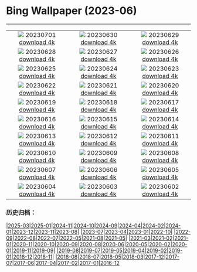 # Bing Wallpaper (2023-06)
**************
| | | |
| :----: | :----: | :----: |
| ![](https://www.bing.com/th?id=OHR.ClamBears_EN-US1283973201_1920x1080.jpg) 20230701 [download 4k](https://www.bing.com/th?id=OHR.ClamBears_EN-US1283973201_UHD.jpg) | ![](https://www.bing.com/th?id=OHR.BanyakIslands_EN-US2426505225_1920x1080.jpg) 20230630 [download 4k](https://www.bing.com/th?id=OHR.BanyakIslands_EN-US2426505225_UHD.jpg) | ![](https://www.bing.com/th?id=OHR.PrideIceland_EN-US2263138010_1920x1080.jpg) 20230629 [download 4k](https://www.bing.com/th?id=OHR.PrideIceland_EN-US2263138010_UHD.jpg) |
| ![](https://www.bing.com/th?id=OHR.SedonaSunset_EN-US2192383635_1920x1080.jpg) 20230628 [download 4k](https://www.bing.com/th?id=OHR.SedonaSunset_EN-US2192383635_UHD.jpg) | ![](https://www.bing.com/th?id=OHR.VillandryGarden_EN-US2096198100_1920x1080.jpg) 20230627 [download 4k](https://www.bing.com/th?id=OHR.VillandryGarden_EN-US2096198100_UHD.jpg) | ![](https://www.bing.com/th?id=OHR.PetraTreasury_EN-US1981994011_1920x1080.jpg) 20230626 [download 4k](https://www.bing.com/th?id=OHR.PetraTreasury_EN-US1981994011_UHD.jpg) |
| ![](https://www.bing.com/th?id=OHR.NhaTrang_EN-US1821500559_1920x1080.jpg) 20230625 [download 4k](https://www.bing.com/th?id=OHR.NhaTrang_EN-US1821500559_UHD.jpg) | ![](https://www.bing.com/th?id=OHR.PollinatorMonarch_EN-US1506878789_1920x1080.jpg) 20230624 [download 4k](https://www.bing.com/th?id=OHR.PollinatorMonarch_EN-US1506878789_UHD.jpg) | ![](https://www.bing.com/th?id=OHR.PeruAmazon_EN-US1428483038_1920x1080.jpg) 20230623 [download 4k](https://www.bing.com/th?id=OHR.PeruAmazon_EN-US1428483038_UHD.jpg) |
| ![](https://www.bing.com/th?id=OHR.StonehengeSalisbury_EN-US1337618356_1920x1080.jpg) 20230622 [download 4k](https://www.bing.com/th?id=OHR.StonehengeSalisbury_EN-US1337618356_UHD.jpg) | ![](https://www.bing.com/th?id=OHR.EagleTree_EN-US8588984234_1920x1080.jpg) 20230621 [download 4k](https://www.bing.com/th?id=OHR.EagleTree_EN-US8588984234_UHD.jpg) | ![](https://www.bing.com/th?id=OHR.SanFranHall_EN-US0993956473_1920x1080.jpg) 20230620 [download 4k](https://www.bing.com/th?id=OHR.SanFranHall_EN-US0993956473_UHD.jpg) |
| ![](https://www.bing.com/th?id=OHR.TernFather_EN-US0899570111_1920x1080.jpg) 20230619 [download 4k](https://www.bing.com/th?id=OHR.TernFather_EN-US0899570111_UHD.jpg) | ![](https://www.bing.com/th?id=OHR.SurfSanDiego_EN-US0761983664_1920x1080.jpg) 20230618 [download 4k](https://www.bing.com/th?id=OHR.SurfSanDiego_EN-US0761983664_UHD.jpg) | ![](https://www.bing.com/th?id=OHR.HawksbillTurtle_EN-US0640232978_1920x1080.jpg) 20230617 [download 4k](https://www.bing.com/th?id=OHR.HawksbillTurtle_EN-US0640232978_UHD.jpg) |
| ![](https://www.bing.com/th?id=OHR.SmokyFireflies_EN-US8809086301_1920x1080.jpg) 20230616 [download 4k](https://www.bing.com/th?id=OHR.SmokyFireflies_EN-US8809086301_UHD.jpg) | ![](https://www.bing.com/th?id=OHR.FlagDayCapitol_EN-US8751000302_1920x1080.jpg) 20230615 [download 4k](https://www.bing.com/th?id=OHR.FlagDayCapitol_EN-US8751000302_UHD.jpg) | ![](https://www.bing.com/th?id=OHR.OkefenokeeSwamp_EN-US8688169198_1920x1080.jpg) 20230614 [download 4k](https://www.bing.com/th?id=OHR.OkefenokeeSwamp_EN-US8688169198_UHD.jpg) |
| ![](https://www.bing.com/th?id=OHR.BigBendAnniv_EN-US8613000977_1920x1080.jpg) 20230613 [download 4k](https://www.bing.com/th?id=OHR.BigBendAnniv_EN-US8613000977_UHD.jpg) | ![](https://www.bing.com/th?id=OHR.GoliathHeron_EN-US5151186674_1920x1080.jpg) 20230612 [download 4k](https://www.bing.com/th?id=OHR.GoliathHeron_EN-US5151186674_UHD.jpg) | ![](https://www.bing.com/th?id=OHR.PortugalDay_EN-US8470533567_1920x1080.jpg) 20230611 [download 4k](https://www.bing.com/th?id=OHR.PortugalDay_EN-US8470533567_UHD.jpg) |
| ![](https://www.bing.com/th?id=OHR.BalloonsTurkey_EN-US8385517143_1920x1080.jpg) 20230610 [download 4k](https://www.bing.com/th?id=OHR.BalloonsTurkey_EN-US8385517143_UHD.jpg) | ![](https://www.bing.com/th?id=OHR.PlayfulHumpback_EN-US8290961519_1920x1080.jpg) 20230609 [download 4k](https://www.bing.com/th?id=OHR.PlayfulHumpback_EN-US8290961519_UHD.jpg) | ![](https://www.bing.com/th?id=OHR.ChacoCulture_EN-US8179442556_1920x1080.jpg) 20230608 [download 4k](https://www.bing.com/th?id=OHR.ChacoCulture_EN-US8179442556_UHD.jpg) |
| ![](https://www.bing.com/th?id=OHR.CliffsEtretat_EN-US8125687089_1920x1080.jpg) 20230607 [download 4k](https://www.bing.com/th?id=OHR.CliffsEtretat_EN-US8125687089_UHD.jpg) | ![](https://www.bing.com/th?id=OHR.PlasticParrotfish_EN-US8059787303_1920x1080.jpg) 20230606 [download 4k](https://www.bing.com/th?id=OHR.PlasticParrotfish_EN-US8059787303_UHD.jpg) | ![](https://www.bing.com/th?id=OHR.MauiBeach_EN-US7999098369_1920x1080.jpg) 20230605 [download 4k](https://www.bing.com/th?id=OHR.MauiBeach_EN-US7999098369_UHD.jpg) |
| ![](https://www.bing.com/th?id=OHR.SouthKaibabTrail_EN-US7932080032_1920x1080.jpg) 20230604 [download 4k](https://www.bing.com/th?id=OHR.SouthKaibabTrail_EN-US7932080032_UHD.jpg) | ![](https://www.bing.com/th?id=OHR.GemsbokNamibia_EN-US7844189674_1920x1080.jpg) 20230603 [download 4k](https://www.bing.com/th?id=OHR.GemsbokNamibia_EN-US7844189674_UHD.jpg) | ![](https://www.bing.com/th?id=OHR.ReefAwareness_EN-US4807167780_1920x1080.jpg) 20230602 [download 4k](https://www.bing.com/th?id=OHR.ReefAwareness_EN-US4807167780_UHD.jpg) |

### 历史归档：

|[2025-03](bing/2025-03/2025-03.md)|[2025-01](bing/2025-01/2025-01.md)|[2024-11](bing/2024-11/2024-11.md)|[2024-10](bing/2024-10/2024-10.md)|[2024-09](bing/2024-09/2024-09.md)|[2024-04](bing/2024-04/2024-04.md)|[2024-02](bing/2024-02/2024-02.md)|[2024-01](bing/2024-01/2024-01.md)|[2023-12](bing/2023-12/2023-12.md)|[2023-11](bing/2023-11/2023-11.md)|[2023-08](bing/2023-08/2023-08.md)|
|[2023-07](bing/2023-07/2023-07.md)|[2023-04](bing/2023-04/2023-04.md)|[2023-01](bing/2023-01/2023-01.md)|[2022-10](bing/2022-10/2022-10.md)|
|[2022-09](bing/2022-09/2022-09.md)|[2022-08](bing/2022-08/2022-08.md)|[2022-07](bing/2022-07/2022-07.md)|[2022-05](bing/2022-05/2022-05.md)|[2021-08](bing/2021-08/2021-08.md)|[2021-05](bing/2021-05/2021-05.md)|
|[2021-03](bing/2021-03/2021-03.md)|[2021-02](bing/2021-02/2021-02.md)|[2021-01](bing/2021-01/2021-01.md)|[2020-11](bing/2020-11/2020-11.md)|[2020-10](bing/2020-10/2020-10.md)|[2020-09](bing/2020-09/2020-09.md)|[2020-08](bing/2020-08/2020-08.md)|[2020-06](bing/2020-06/2020-06.md)|[2020-05](bing/2020-05/2020-05.md)|[2020-02](bing/2020-02/2020-02.md)|[2020-01](bing/2020-01/2020-01.md)|[2019-11](bing/2019-11/2019-11.md)|[2019-09](bing/2019-09/2019-09.md)|
|[2019-08](bing/2019-08/2019-08.md)|[2019-07](bing/2019-07/2019-07.md)|[2019-05](bing/2019-05/2019-05.md)|[2019-04](bing/2019-04/2019-04.md)|[2019-02](bing/2019-02/2019-02.md)|[2019-01](bing/2019-01/2019-01.md)|[2018-12](bing/2018-12/2018-12.md)|[2018-11](bing/2018-11/2018-11.md)|
|[2018-08](bing/2018-08/2018-08.md)|[2018-07](bing/2018-07/2018-07.md)|[2018-05](bing/2018-05/2018-05.md)|[2018-03](bing/2018-03/2018-03.md)|[2017-12](bing/2017-12/2017-12.md)|[2017-07](bing/2017-07/2017-07.md)|[2017-06](bing/2017-06/2017-06.md)|[2017-04](bing/2017-04/2017-04.md)|[2017-02](bing/2017-02/2017-02.md)|[2017-01](bing/2017-01/2017-01.md)|[2016-12](bing/2016-12/2016-12.md)